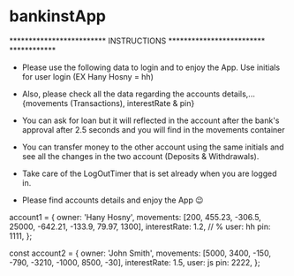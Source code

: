 # bankinstApp

************************* INSTRUCTIONS *************************
                          ************

- Please use the following data to login and to enjoy the App.
	Use initials for user login (EX Hany Hosny = hh)

- Also, please check all the data regarding the accounts details,...
	{movements (Transactions), interestRate & pin}

- You can ask for loan but it will reflected in the account after the bank's approval
	after 2.5 seconds and you will find in the movements container

- You can transfer money to the other account using the same initials and see all the
	changes in the two account (Deposits & Withdrawals).

- Take care of the LogOutTimer that is set already when you are logged in.

- Please find accounts details and enjoy the App 😉

account1 = {
  owner: 'Hany Hosny',
  movements: [200, 455.23, -306.5, 25000, -642.21, -133.9, 79.97, 1300],
  interestRate: 1.2, // %
  user: hh
  pin: 1111,
};

const account2 = {
  owner: 'John Smith',
  movements: [5000, 3400, -150, -790, -3210, -1000, 8500, -30],
  interestRate: 1.5,
  user: js
  pin: 2222,
};
